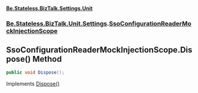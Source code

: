 #### [Be.Stateless.BizTalk.Settings.Unit](README.md 'README')
### [Be.Stateless.BizTalk.Unit.Settings](Be.Stateless.BizTalk.Unit.Settings.md 'Be.Stateless.BizTalk.Unit.Settings').[SsoConfigurationReaderMockInjectionScope](SsoConfigurationReaderMockInjectionScope.md 'Be.Stateless.BizTalk.Unit.Settings.SsoConfigurationReaderMockInjectionScope')

## SsoConfigurationReaderMockInjectionScope.Dispose() Method

```csharp
public void Dispose();
```

Implements [Dispose()](https://docs.microsoft.com/en-us/dotnet/api/System.IDisposable.Dispose 'System.IDisposable.Dispose')